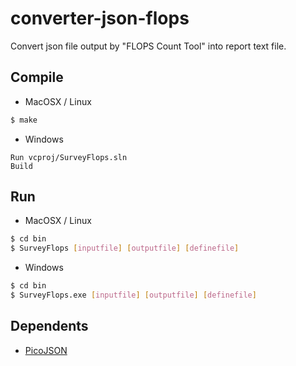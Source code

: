 # converter-json-flops

Convert json file output by "FLOPS Count Tool" into report text file.

## Compile
- MacOSX / Linux
```bash
$ make
```

- Windows  
```
Run vcproj/SurveyFlops.sln
Build
```
     
## Run
- MacOSX / Linux  
```bash
$ cd bin  
$ SurveyFlops [inputfile] [outputfile] [definefile]
```

- Windows  
```bash
$ cd bin  
$ SurveyFlops.exe [inputfile] [outputfile] [definefile]
```

## Dependents

- [PicoJSON](https://github.com/kazuho/picojson)
